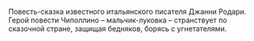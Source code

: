 <!--2023-10-22 22:09:27-->
Повесть-сказка известного итальянского писателя Джанни Родари. Герой повести Чиполлино – мальчик-луковка – странствует по сказочной стране, защищая бедняков, борясь с угнетателями.